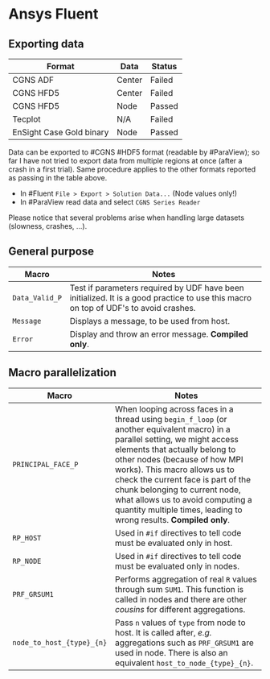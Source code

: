 # Ansys Fluent

## Exporting data

| Format                   | Data   | Status |
| ------------------------ | ------ | ------ |
| CGNS ADF                 | Center | Failed |
| CGNS HFD5                | Center | Failed |
| CGNS HFD5                | Node   | Passed |
| Tecplot                  | N/A    | Failed |
| EnSight Case Gold binary | Node   | Passed |

Data can be exported to #CGNS #HDF5 format (readable by #ParaView); so far I have not tried to export data from multiple regions at once (after a crash in a first trial). Same procedure applies to the other formats reported as passing in the table above.

- In #Fluent `File > Export > Solution Data...` (Node values only!)
- In #ParaView read data and select `CGNS Series Reader`

Please notice that several problems arise when handling large datasets (slowness, crashes, ...).

## General purpose

| Macro          | Notes                                                                                                                               |
| -------------- | ----------------------------------------------------------------------------------------------------------------------------------- |
| `Data_Valid_P` | Test if parameters required by UDF have been initialized. It is a good practice to use this macro on top of UDF's to avoid crashes. |
| `Message`      | Displays a message, to be used from host.                                                                                           |
| `Error`        | Display and throw an error message. **Compiled only**.                                                                              |

## Macro parallelization

| Macro                     | Notes                                                                                                                                                                                                                                                                                                                                                                                                             |
| ------------------------- | ----------------------------------------------------------------------------------------------------------------------------------------------------------------------------------------------------------------------------------------------------------------------------------------------------------------------------------------------------------------------------------------------------------------- |
| `PRINCIPAL_FACE_P`        | When looping across faces in a thread using `begin_f_loop` (or another equivalent macro) in a parallel setting, we might access elements that actually belong to other nodes (because of how MPI works). This macro allows us to check the current face is part of the chunk belonging to current node, what allows us to avoid computing a quantity multiple times, leading to wrong results. **Compiled only**. |
| `RP_HOST`                 | Used in `#if` directives to tell code must be evaluated only in host.                                                                                                                                                                                                                                                                                                                                             |
| `RP_NODE`                 | Used in `#if` directives to tell code must be evaluated only in nodes.                                                                                                                                                                                                                                                                                                                                            |
| `PRF_GRSUM1`              | Performs aggregation of real `R` values through sum `SUM1`. This function is called in nodes and there are other *cousins* for different aggregations.                                                                                                                                                                                                                                                            |
| `node_to_host_{type}_{n}` | Pass `n` values of `type` from node to host. It is called after, *e.g.* aggregations such as `PRF_GRSUM1` are used in node. There is also an equivalent `host_to_node_{type}_{n}`.                                                                                                                                                                                                                                |
